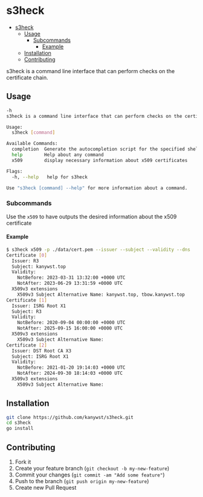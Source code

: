 # s3heck

- [s3heck](#s3heck)
  - [Usage](#usage)
    - [Subcommands](#subcommands)
      - [Example](#example)
  - [Installation](#installation)
  - [Contributing](#contributing)

s3heck is a command line interface that can perform checks on the certificate chain.

## Usage

```bash
-h
s3heck is a command line interface that can perform checks on the certificate chain.

Usage:
  s3heck [command]

Available Commands:
  completion  Generate the autocompletion script for the specified shell
  help        Help about any command
  x509        display necessary information about x509 certificates

Flags:
  -h, --help   help for s3heck

Use "s3heck [command] --help" for more information about a command.
```

### Subcommands

Use the `x509` to have outputs the desired information about the x509 certificate

#### Example

```bash
$ s3heck x509 -p ./data/cert.pem --issuer --subject --validity --dns
Certificate [0]
  Issuer: R3
  Subject: kanywst.top
  Validity:
    NotBefore: 2023-03-31 13:32:00 +0000 UTC
    NotAfter: 2023-06-29 13:31:59 +0000 UTC
  X509v3 extensions
    X509v3 Subject Alternative Name: kanywst.top, tbow.kanywst.top
Certificate [1]
  Issuer: ISRG Root X1
  Subject: R3
  Validity:
    NotBefore: 2020-09-04 00:00:00 +0000 UTC
    NotAfter: 2025-09-15 16:00:00 +0000 UTC
  X509v3 extensions
    X509v3 Subject Alternative Name:
Certificate [2]
  Issuer: DST Root CA X3
  Subject: ISRG Root X1
  Validity:
    NotBefore: 2021-01-20 19:14:03 +0000 UTC
    NotAfter: 2024-09-30 18:14:03 +0000 UTC
  X509v3 extensions
    X509v3 Subject Alternative Name:
```

## Installation

```bash
git clone https://github.com/kanywst/s3heck.git
cd s3heck
go install
```

## Contributing

1. Fork it
2. Create your feature branch (`git checkout -b my-new-feature`)
3. Commit your changes (`git commit -am "Add some feature"`)
4. Push to the branch (`git push origin my-new-feature`)
5. Create new Pull Request
